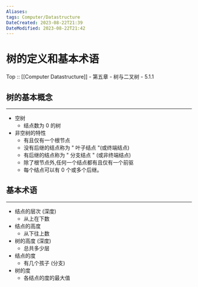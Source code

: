 ```yaml
---
Aliases: 
tags: Computer/Datastructure 
DateCreated: 2023-08-22T21:39
DateModified: 2023-08-22T21:42
---
```

# 树的定义和基本术语

Top :: [[Computer Datastructure]] - 第五章 - 树与二叉树 - 5.1.1

## 树的基本概念
---
- 空树
	- 结点数为 0 的树
- 非空树的特性
	- 有且仅有一个根节点
	- 没有后继的结点称为 " 叶子结点 "(或终端结点)
	- 有后继的结点称为 " 分支结点 " (或非终端结点)
	- 除了根节点外,任何一个结点都有且仅有一个前驱
	- 每个结点可以有 0 个或多个后继。

## 基本术语
---
- 结点的层次 (深度)
	- 从上在下数
- 结点的高度
	- 从下往上数
- 树的高度 (深度)
	- 总共多少层
- 结点的度
	- 有几个孩子 (分支)
- 树的度
	- 各结点的度的最大值

